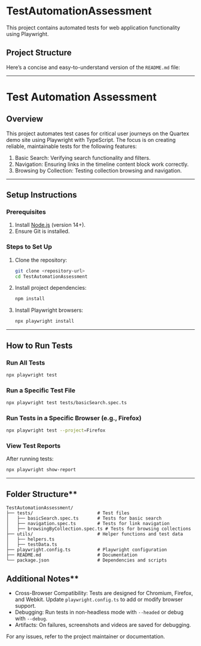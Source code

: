 # TestAutomationAssessment

This project contains automated tests for web application functionality using Playwright.

## Project Structure
Here’s a concise and easy-to-understand version of the `README.md` file:

---

# Test Automation Assessment

## Overview

This project automates test cases for critical user journeys on the Quartex demo site using Playwright with TypeScript. The focus is on creating reliable, maintainable tests for the following features:

1. Basic Search: Verifying search functionality and filters.
2. Navigation: Ensuring links in the timeline content block work correctly.
3. Browsing by Collection: Testing collection browsing and navigation.

---

## Setup Instructions

### Prerequisites
1. Install [Node.js](https://nodejs.org/) (version 14+).
2. Ensure Git is installed.

### Steps to Set Up
1. Clone the repository:
   ```bash
   git clone <repository-url>
   cd TestAutomationAssessment
   ```
2. Install project dependencies:
   ```bash
   npm install
   ```
3. Install Playwright browsers:
   ```bash
   npx playwright install
   ```

---

## How to Run Tests

### Run All Tests
```bash
npx playwright test
```

### Run a Specific Test File
```bash
npx playwright test tests/basicSearch.spec.ts
```

### Run Tests in a Specific Browser (e.g., Firefox)
```bash
npx playwright test --project=Firefox
```

### View Test Reports
After running tests:
```bash
npx playwright show-report
```

---

## Folder Structure**

```
TestAutomationAssessment/
├── tests/                        # Test files
│   ├── basicSearch.spec.ts       # Tests for basic search
│   ├── navigation.spec.ts        # Tests for link navigation
│   ├── browsingByCollection.spec.ts # Tests for browsing collections
├── utils/                        # Helper functions and test data
│   ├── helpers.ts
│   ├── testData.ts
├── playwright.config.ts          # Playwright configuration
├── README.md                     # Documentation
└── package.json                  # Dependencies and scripts
```
## Additional Notes**

- Cross-Browser Compatibility: Tests are designed for Chromium, Firefox, and Webkit. Update `playwright.config.ts` to add or modify browser support.
- Debugging: Run tests in non-headless mode with `--headed` or debug with `--debug`.
- Artifacts: On failures, screenshots and videos are saved for debugging.

For any issues, refer to the project maintainer or documentation.
